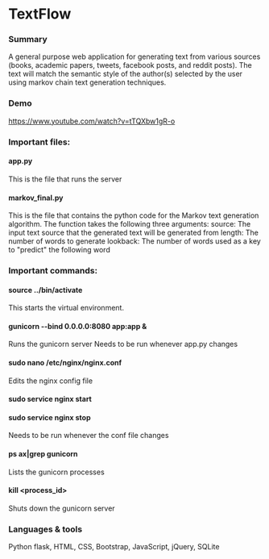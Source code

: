 # TextFlow
### Summary
A general purpose web application for generating text from various sources (books, academic papers, tweets, facebook posts, and reddit posts). The text will match the semantic style of the author(s) selected by the user using markov chain text generation techniques.

### Demo
<https://www.youtube.com/watch?v=tTQXbw1gR-o>

### Important files:

#### app.py
This is the file that runs the server

#### markov_final.py
This is the file that contains the python code for the Markov text generation algorithm.  The function takes the following three arguments:
	source:  The input text source that the generated text will be generated from
	length:  The number of words to generate
	lookback:  The number of words used as a key to "predict" the following word


### Important commands:

#### source ../bin/activate

This starts the virtual environment.

#### gunicorn --bind 0.0.0.0:8080 app:app &
Runs the gunicorn server
Needs to be run whenever app.py changes
#### sudo nano /etc/nginx/nginx.conf
Edits the nginx config file
#### sudo service nginx start
#### sudo service nginx stop
Needs to be run whenever the conf file changes

#### ps ax|grep gunicorn
Lists the gunicorn processes
#### kill <process_id>
Shuts down the gunicorn server

### Languages & tools
Python flask, HTML, CSS, Bootstrap, JavaScript, jQuery, SQLite
